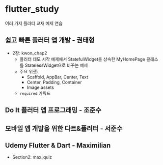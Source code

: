 # flutter_study
여러 가지 플러터 교재 예제 연습

## 쉽고 빠른 플러터 앱 개발 - 권태형
* 2장: kwon_chap2
    * 플러터 데모 시작 예제에서 StatefulWidget을 상속한 MyHomePage 클래스를 StatelessWidget으로 바꾸는 예제
    * 주요 위젯: 
        * Scaffold, AppBar, Center, Text
        * Center, Padding, Container
        * Image.assets
    * `required` 키워드

## Do It 플러터 앱 프로그래밍 - 조준수

## 모바일 앱 개발을 위한 다트&플러터 - 서준수

## Udemy Flutter & Dart - Maximilian
* Section2: max_quiz
